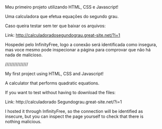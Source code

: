 Meu primeiro projeto utilizando HTML, CSS e Javascript!

Uma calculadora que efetua equações do segundo grau.

Caso queira testar sem ter que baixar os arquivos:

Link: http://calculadoradosegundograu.great-site.net/?i=1

Hospedei pelo InfinityFree, logo a conexão será identificada como insegura, mas voce mesmo pode inspecionar a página para comprovar que não há nada de malicioso.

///////////////

My first project using HTML, CSS and Javascript!

A calculator that performs quadratic equations.

If you want to test without having to download the files:

Link: http://calculadorado Segundograu.great-site.net/?i=1

I hosted it through InfinityFree, so the connection will be identified as insecure, but you can inspect the page yourself to check that there is nothing malicious.
